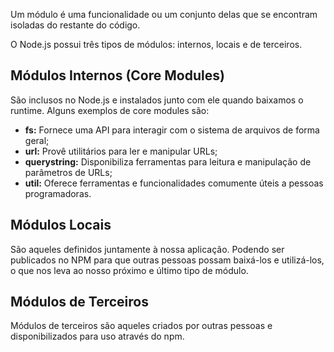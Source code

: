 Um módulo é uma funcionalidade ou um conjunto delas que se encontram isoladas do restante do código.

O Node.js possui três tipos de módulos: internos, locais e de terceiros.

## Módulos Internos (Core Modules)

São inclusos no Node.js e instalados junto com ele quando baixamos o runtime. Alguns exemplos de core modules são:

- **fs:** Fornece uma API para interagir com o sistema de arquivos de forma geral;
- **url:** Provê utilitários para ler e manipular URLs;
- **querystring:** Disponibiliza ferramentas para leitura e manipulação de parâmetros de URLs;
- **util:** Oferece ferramentas e funcionalidades comumente úteis a pessoas programadoras.

## Módulos Locais

São aqueles definidos juntamente à nossa aplicação.
Podendo ser publicados no NPM para que outras pessoas possam baixá-los e utilizá-los, o que nos leva ao nosso próximo e último tipo de módulo.

## Módulos de Terceiros

Módulos de terceiros são aqueles criados por outras pessoas e disponibilizados para uso através do npm.
